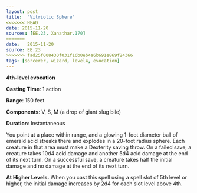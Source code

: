 ```yaml
---
layout: post
title:  "Vitriolic Sphere"
<<<<<<< HEAD
date: 2015-11-20
sources: [EE.23, Xanathar.170]
=======
date:   2015-11-20
source: EE.23
>>>>>>> fad25f008430f031f16b0eb4a6b691e869f24366
tags: [sorcerer, wizard, level4, evocation]
---
```


**4th-level evocation**

**Casting Time**: 1 action

**Range**: 150 feet

**Components**: V, S, M (a drop of giant slug bile)

**Duration**: Instantaneous

You point at a place within range, and a glowing 1-foot diameter ball of emerald acid streaks there and explodes in a 20-foot radius sphere. Each creature in that area must make a Dexterity saving throw. On a failed save, a creature takes 10d4 acid damage and another 5d4 acid damage at the end of its next turn. On a successful save, a creature takes half the initial damage and no damage at the end of its next turn.

**At Higher Levels.** When you cast this spell using a spell slot of 5th level or higher, the initial damage increases by 2d4 for each slot level above 4th.
